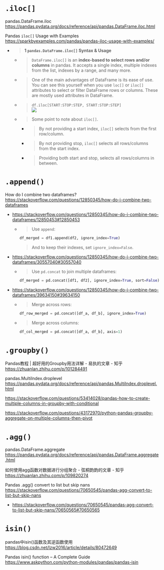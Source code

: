 
# `.iloc[]`

pandas.DataFrame.iloc https://pandas.pydata.org/docs/reference/api/pandas.DataFrame.iloc.html

Pandas `iloc[]` Usage with Examples https://sparkbyexamples.com/pandas/pandas-iloc-usage-with-examples/
- > **1 `pandas.DataFrame.iloc[]` Syntax & Usage**
  * > `DataFrame.iloc[]` is an **index-based to select rows and/or columns** in pandas. It accepts a single index, multiple indexes from the list, indexes by a range, and many more.
  * > One of the main advantages of DataFrame is its ease of use. You can see this yourself when you use `loc[]` or `iloc[]` attributes to select or filter DataFrame rows or columns. These are mostly used attributes in DataFrame.
  * > `df.iloc[START:STOP:STEP, START:STOP:STEP]` <br> ![](https://sparkbyexamples.com/wp-content/uploads/2021/09/pandas-different-between-loc-vs-iloc-2.png)
  * > Some point to note about `iloc[]`.
    + > By not providing a start index, `iloc[]` selects from the first row/column.
    + > By not providing stop, `iloc[]` selects all rows/columns from the start index.
    + > Providing both start and stop, selects all rows/columns in between.

# `.append()`

How do I combine two dataframes? https://stackoverflow.com/questions/12850345/how-do-i-combine-two-dataframes
- https://stackoverflow.com/questions/12850345/how-do-i-combine-two-dataframes/12850453#12850453
  * > Use `append`:
    ```py
    df_merged = df1.append(df2, ignore_index=True)
    ```
    > And to keep their indexes, set `ignore_index=False`.
- https://stackoverflow.com/questions/12850345/how-do-i-combine-two-dataframes/30557040#30557040
  * > Use `pd.concat` to join multiple dataframes:
    ```py
    df_merged = pd.concat([df1, df2], ignore_index=True, sort=False)
    ```
- https://stackoverflow.com/questions/12850345/how-do-i-combine-two-dataframes/39634150#39634150
  * > Merge across rows:
    ```py
    df_row_merged = pd.concat([df_a, df_b], ignore_index=True)
    ```
  * > Merge across columns:
    ```py
    df_col_merged = pd.concat([df_a, df_b], axis=1)
    ```

# `.groupby()`

Pandas教程 | 超好用的Groupby用法详解 - 易执的文章 - 知乎 https://zhuanlan.zhihu.com/p/101284491

pandas.MultiIndex.droplevel https://pandas.pydata.org/docs/reference/api/pandas.MultiIndex.droplevel.html

https://stackoverflow.com/questions/53414028/pandas-how-to-create-multiple-columns-in-groupby-with-conditional

https://stackoverflow.com/questions/43172970/python-pandas-groupby-aggregate-on-multiple-columns-then-pivot

# `.agg()`

pandas.DataFrame.aggregate https://pandas.pydata.org/docs/reference/api/pandas.DataFrame.aggregate.html

如何使用agg函数对数据进行分组聚合 - 弦桐韵韵的文章 - 知乎 https://zhuanlan.zhihu.com/p/109820274

Pandas .agg() convert to list but skip nans https://stackoverflow.com/questions/70650545/pandas-agg-convert-to-list-but-skip-nans
- https://stackoverflow.com/questions/70650545/pandas-agg-convert-to-list-but-skip-nans/70650565#70650565

# `isin()`

pandas中isin()函数及其逆函数使用 https://blog.csdn.net/lzw2016/article/details/80472649

Pandas isin() function – A Complete Guide https://www.askpython.com/python-modules/pandas/pandas-isin
